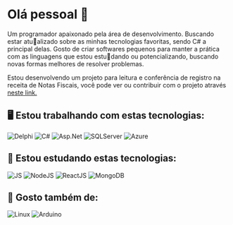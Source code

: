 # Olá pessoal 👋

Um programador apaixonado pela área de desenvolvimento. Buscando estar atualizado sobre as minhas tecnologias favoritas, sendo C# a principal delas. Gosto de criar softwares pequenos para manter a prática com as linguagens que estou estudando ou potencializando, buscando novas formas melhores de resolver problemas.

Estou desenvolvendo um projeto para leitura e conferência de registro na receita de Notas Fiscais, você pode ver ou contribuir com o projeto através [neste link.](https://github.com/LGretti/NotaSys)


## 🖥️ Estou trabalhando com estas tecnologias:
![Delphi](https://img.shields.io/badge/Delphi-red?style=flat-square&logo=delphi&logoColor=red&labelColor=white&color=gray)
![C#](ttps://img.shields.io/badge/C%23-grey?style=flat-square&logo=c%23&logoColor=%23B15CB6&logoSize=auto&labelColor=white&color=grey)
![Asp.Net](https://img.shields.io/badge/Asp_.NET_Core-8A2BE2?style=flat-square&logo=csharp&logoColor=8A2BE2&labelColor=white)
![SQLServer](https://img.shields.io/badge/SQL_Server-white?style=flat-square&logo=microsoftsqlserver&logoColor=red&labelColor=white&color=grey)
![Azure](https://img.shields.io/badge/Azure-white?style=flat-square&logo=microsoftazure&logoColor=white&labelColor=blue&color=blue)


## 📝 Estou estudando estas tecnologias:
![JS](https://img.shields.io/badge/Javascript-white?style=flat-square&logo=javascript&logoColor=yellow&labelColor=gray&color=gray)
![NodeJS](https://img.shields.io/badge/NodeJS-white?style=flat-square&logo=nodedotjs&logoColor=3c873a&labelColor=white&color=gray)
![ReactJS](https://img.shields.io/badge/React-white?style=flat-square&logo=react&logoColor=blue&labelColor=white&color=gray)
![MongoDB](https://img.shields.io/badge/MongoDB-green?style=flat-square&logo=MongoDB&logoColor=green&labelColor=white&color=gray)


## 📃 Gosto também de:
![Linux](https://img.shields.io/badge/Linux-green?style=flat-square&logo=linux&logoColor=black&labelColor=white&color=gray)
![Arduino](https://img.shields.io/badge/Arduino-00979d?style=flat-square&logo=arduino&logoColor=00979d&labelColor=white&color=gray)
